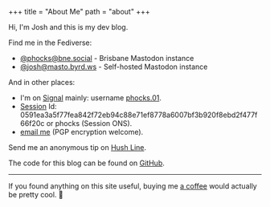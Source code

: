 +++
title = "About Me"
path = "about"
+++

Hi, I'm Josh and this is my dev blog.

Find me in the Fediverse:

* [@phocks@bne.social](https://bne.social/@phocks) - Brisbane Mastodon instance
* [@josh@masto.byrd.ws](https://masto.byrd.ws/@josh) - Self-hosted Mastodon instance

And in other places:

* I'm on [Signal](https://www.signal.org/) mainly: username [phocks.01](https://signal.me/#eu/Kn_j6sdF_YgSJKq2iak1Iiyug6j6xq1evhxLTxD4MZydZ6L_r-pJr4rEdtGtRmtG).
* [Session](https://getsession.org/) Id: 0591ea3a5f77fea842f72eb94c88e71ef8778a6007bf3b920f8ebd2f477f66f20c or phocks (Session ONS).
* [email me](https://keys.mailvelope.com/pks/lookup?op=get&search=byrd.joshua@proton.me) (PGP encryption welcome).

Send me an anonymous tip on [Hush Line](https://tips.hushline.app/to/phocks).


The code for this blog can be found on [GitHub](https://github.com/phocks/devblog).

---

If you found anything on this site useful, buying me [a coffee](https://ko-fi.com/phocks) would actually be pretty cool. 🦊
